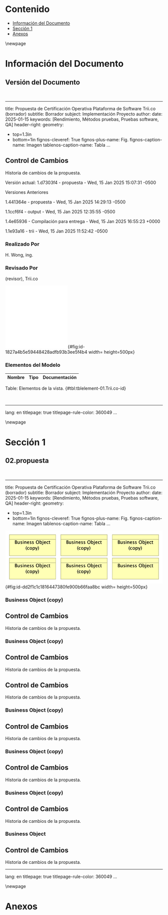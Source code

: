# Contenido
* [Información del Documento](#información-del-documento)
* [Sección 1](#sección-1)
* [Anexos](#anexos)


<div style="page-break-before: always;"></div>
\newpage

# Información del Documento

## Versión del Documento

> 

<br>

---
title: Propuesta de Certificación Operativa Plataforma de Software Trii.co (borrador)
subtitle: Borrador
subject: Implementación Proyecto
author: 
date: 2025-01-15
keywords: [Rendimiento, Métodos pruebas, Pruebas software, QA]
header-right: 
geometry:
  - top=1.3in
  - bottom=1in
fignos-cleveref: True
fignos-plus-name: Fig.
fignos-caption-name: Imagen
tablenos-caption-name: Tabla
...

## Control de Cambios
Historia de cambios de la propuesta.


Versión actual: 
1.d7303f4 - propuesta - Wed, 15 Jan 2025 15:07:31 -0500


Versiones Anteriores

1.441364e - propuesta - Wed, 15 Jan 2025 14:29:13 -0500

1.1ccf6f4 - output - Wed, 15 Jan 2025 12:35:55 -0500

1.4e65936 - Compilación para entrega - Wed, 15 Jan 2025 16:55:23 +0000

1.1e93a16 - trii - Wed, 15 Jan 2025 11:52:42 -0500


### Realizado Por
H. Wong, ing.

### Revisado Por
(revisor), Trii.co

![01.Trii.co. _Fuente: Repositorio arquitectura Integración JEP (2024)_](images/01.Trii.co.png){#fig:id-1827a4b5e59448428adfb93b3ee5f4b4 width= height=500px}

### Elementos del Modelo

| Nombre  | Tipo | Documentación |
|---------|------|---------------|

Table: Elementos de la vista. {#tbl:tblelement-01.Trii.co-id}

<br>




---
lang: en
titlepage: true
titlepage-rule-color: 360049
...


<div style="page-break-before: always;"></div>
\newpage

# Sección 1

## 02.propuesta

> 

<br>

---
title: Propuesta de Certificación Operativa Plataforma de Software Trii.co (borrador)
subtitle: Borrador
subject: Implementación Proyecto
author: 
date: 2025-01-15
keywords: [Rendimiento, Métodos pruebas, Pruebas software, QA]
header-right: 
geometry:
  - top=1.3in
  - bottom=1in
fignos-cleveref: True
fignos-plus-name: Fig.
fignos-caption-name: Imagen
tablenos-caption-name: Tabla
...

![02.propuesta. _Fuente: Repositorio arquitectura Integración JEP (2024)_](images/02.propuesta.png){#fig:id-dd2f1c1c1816447380fe900b66faa8bc width= height=500px}

### Business Object (copy)
## Control de Cambios
Historia de cambios de la propuesta.


### Business Object (copy)
## Control de Cambios
Historia de cambios de la propuesta.

## Control de Cambios
Historia de cambios de la propuesta.


### Business Object (copy)
## Control de Cambios
Historia de cambios de la propuesta.


### Business Object (copy)
## Control de Cambios
Historia de cambios de la propuesta.


### Business Object (copy)
## Control de Cambios
Historia de cambios de la propuesta.


### Business Object
## Control de Cambios
Historia de cambios de la propuesta.







---
lang: en
titlepage: true
titlepage-rule-color: 360049
...


<div style="page-break-before: always;"></div>
\newpage

# Anexos

